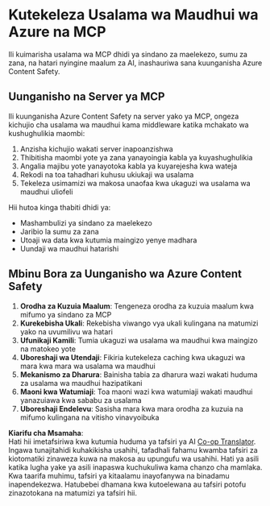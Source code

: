 <!--
CO_OP_TRANSLATOR_METADATA:
{
  "original_hash": "1b6c746d9e190deba4d8765267ffb94e",
  "translation_date": "2025-07-17T13:50:54+00:00",
  "source_file": "02-Security/azure-content-safety-implementation.md",
  "language_code": "sw"
}
-->
# Kutekeleza Usalama wa Maudhui wa Azure na MCP

Ili kuimarisha usalama wa MCP dhidi ya sindano za maelekezo, sumu za zana, na hatari nyingine maalum za AI, inashauriwa sana kuunganisha Azure Content Safety.

## Uunganisho na Server ya MCP

Ili kuunganisha Azure Content Safety na server yako ya MCP, ongeza kichujio cha usalama wa maudhui kama middleware katika mchakato wa kushughulikia maombi:

1. Anzisha kichujio wakati server inapoanzishwa
2. Thibitisha maombi yote ya zana yanayoingia kabla ya kuyashughulikia
3. Angalia majibu yote yanayotoka kabla ya kuyarejesha kwa wateja
4. Rekodi na toa tahadhari kuhusu ukiukaji wa usalama
5. Tekeleza usimamizi wa makosa unaofaa kwa ukaguzi wa usalama wa maudhui uliofeli

Hii hutoa kinga thabiti dhidi ya:
- Mashambulizi ya sindano za maelekezo
- Jaribio la sumu za zana
- Utoaji wa data kwa kutumia maingizo yenye madhara
- Uundaji wa maudhui hatarishi

## Mbinu Bora za Uunganisho wa Azure Content Safety

1. **Orodha za Kuzuia Maalum**: Tengeneza orodha za kuzuia maalum kwa mifumo ya sindano za MCP
2. **Kurekebisha Ukali**: Rekebisha viwango vya ukali kulingana na matumizi yako na uvumilivu wa hatari
3. **Ufunikaji Kamili**: Tumia ukaguzi wa usalama wa maudhui kwa maingizo na matokeo yote
4. **Uboreshaji wa Utendaji**: Fikiria kutekeleza caching kwa ukaguzi wa mara kwa mara wa usalama wa maudhui
5. **Mekanismo za Dharura**: Bainisha tabia za dharura wazi wakati huduma za usalama wa maudhui hazipatikani
6. **Maoni kwa Watumiaji**: Toa maoni wazi kwa watumiaji wakati maudhui yanazuiawa kwa sababu za usalama
7. **Uboreshaji Endelevu**: Sasisha mara kwa mara orodha za kuzuia na mifumo kulingana na vitisho vinavyoibuka

**Kiarifu cha Msamaha**:  
Hati hii imetafsiriwa kwa kutumia huduma ya tafsiri ya AI [Co-op Translator](https://github.com/Azure/co-op-translator). Ingawa tunajitahidi kuhakikisha usahihi, tafadhali fahamu kwamba tafsiri za kiotomatiki zinaweza kuwa na makosa au upungufu wa usahihi. Hati ya asili katika lugha yake ya asili inapaswa kuchukuliwa kama chanzo cha mamlaka. Kwa taarifa muhimu, tafsiri ya kitaalamu inayofanywa na binadamu inapendekezwa. Hatubebei dhamana kwa kutoelewana au tafsiri potofu zinazotokana na matumizi ya tafsiri hii.